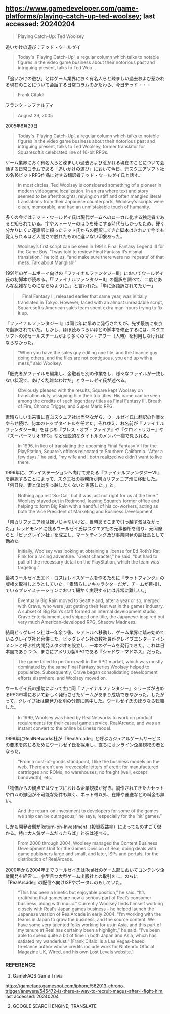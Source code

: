 ## https://www.gamedeveloper.com/game-platforms/playing-catch-up-ted-woolsey; last accessed: 20240204

> Playing Catch-Up: Ted Woolsey

追いかけの遊び：テッド・ウールゼイ

> Today's 'Playing Catch-Up', a regular column which talks to notable figures in the video game business about their notorious past and intriguing present, talks to Ted Woo...

「追いかけの遊び」とはゲーム業界におく有名人らと疎ましい過去および惹かれる現在のことについて会話する日常コラムのかたわら、今日テッド・・・

> Frank Cifaldi

フランク・シファルディ

> August 29, 2005

2005年8月29日

> Today's 'Playing Catch-Up', a regular column which talks to notable figures in the video game business about their notorious past and intriguing present, talks to Ted Woolsey, former translator for Squaresoft’s celebrated line of 16-bit RPGs. 

ゲーム業界におく有名人らと疎ましい過去および惹かれる現在のことについて会話する日常コラムである「追いかけの遊び」において今日、元スクエアソフト社の名16ビットRPG作品に対する翻訳者テッド・ウールゼイ氏と話す。

> In most circles, Ted Woolsey is considered something of a pioneer in modern videogame localization. In an era where text and story seemed to be afterthoughts, relying on stiff and often mangled literal translations from their Japanese counterparts, Woolsey’s scripts were clean, memorable, and had an unmistakable touch of humanity. 

多くの会ではテッド・ウールゼイ氏は現代ゲームへのローカル化する独走者であると知られている。字やストーリーのほうを後にする時代らしかったため、硬く分かりにくい逐語訳に頼ったテッド氏からの翻訳してきた脚本はきれいで今でも覚えられるほど人間さで触れたものに違いない印象あった。

> Woolsey’s first script can be seen in 1991’s Final Fantasy Legend III for the Game Boy. “I was told to review Final Fantasy II’s dismal translation,” he told us, “and make sure there were no ‘repeats’ of that mess. Talk about Manglish!” 

1991年のゲームボーイ向けの『ファイナルファンタジーIII』においてウールゼイ氏の初脚本が読める。「『ファイナルファンタジーII』の翻訳を調べて、二度とあんな乱雑なものにならぬように。」と言われた。「単に逐語訳されてたかー」

>　Final Fantasy II, released earlier that same year, was initially translated in Tokyo. However, faced with an almost unreadable script, Squaresoft’s American sales team spent extra man-hours trying to fix it up. 

『ファイナルファンタジーII』は同じ年に早めに発行されたが、先ず最初に東京で翻訳されていた。しかし、ほぼ読みつらいほどの脚本を修正するには、スクエソフトの米セールスチームがより多くのマン・アワー（人時）を利用しなければならなかった。

> “When you have the sales guy editing one file, and the finance guy doing others, and the files are not contiguous, you end up with a mess,” said Woolsey. 

「販売者がファイルを編集し、金融者も別の作業をし、様々なファイルが一致しない状況で、あげく乱雑なわけだ」とウールゼイ氏が述べる。

> Obviously pleased with the results, Square kept Woolsey on translation duty, assigning him their top titles. His name can be seen among the credits of such legendary titles as Final Fantasy III, Breath of Fire, Chrono Trigger, and Super Mario RPG.

素晴らしい出来事に喜ぶスクエア社は当然ながら、ウールゼイ氏に翻訳の作業をやらせ続け、何本のトップタイトルを任せた。それゆえ、お名前が『ファイナルファンタジーIII』をはじめ『ブレス・オブ・ファイア』や『クロノトリガー』や『スーパーマリオRPG』など伝説的なタイトルのメンバー欄で見られる。

> In 1996, in lieu of translating the upcoming Final Fantasy VII for the PlayStation, Square’s offices relocated to Southern California. “After a few days,” he said, “my wife and I both realized we didn’t want to live there. 

1996年に、プレイステーションへ向けて来たる『ファイナルファンタジーVII』を翻訳することによって、スクエ社の事務所が南カリフォニア州に移動した。「何日後、妻と僕は引っ越したくないと実感した。」と。

> Nothing against ‘So-Cal,’ but it was just not right for us at the time.” Woolsey stayed put in Redmond, leasing Square’s former office and helping to form Big Rain with a handful of his co-workers, acting as both the Vice President of Marketing and Business Development. 

「南カリフォニア州は嫌いじゃないけど、当時あそこまで引っ越す気はなかった。」レッドモンドに残るウールゼイ氏はスクエア社の元事務所を借り、元同僚らと「ビッグレイン社」を成立し、マーケティング及び事業開発の副社長として勤めた。

> Initially, Woolsey was looking at obtaining a license for Ed Roth’s Rat Fink for a racing adventure. “Great character,” he said, “but hard to pull off the necessary detail on the PlayStation, which the team was targeting.” 

最初ウールゼイ氏エド・ロスはレイスゲームを作るために『ラットフィンク』の版権を取得しようとしていた。「素晴らしいキャラクターだが、チームが目指しているプレイステーションにおいて細かく実現するには非常に難しい。」

> Eventually Big Rain moved to Seattle and, after a year or so, merged with Crave, who were just getting their feet wet in the games industry. A subset of Big Rain’s staff formed an internal development studio, Crave Entertainment, and shipped one title, the Japanese-inspired but very much American-developed RPG, Shadow Madness. 

結局ビッグレイン社は一年余り後、シアトルへ移動し、ゲーム業界に踏み始めているクレイブ社と合併した。ビッグレイン社の数社員がクレイブエンターテインメントと呼ぶ社内開発スタジオを設立し、一本のゲームを発行できた。これは日本風でありつつ、まさにアメリカ製RPGである『シャドウ・マドネス』だった。

> The game failed to perform well in the RPG market, which was mostly dominated by the same Final Fantasy series Woolsey helped to popularize. Subsequently, Crave began consolidating development efforts elsewhere, and Woolsey moved on. 

ウールゼイ氏の援助によって主に同『ファイナルファンタジー』シリーズが占めるRPG市場において新しく発行させたゲームがあまり成功できなかった。したがって、クレイブ社は開発力を別の分野に集中した。ウールゼイ氏のほうなら転職した。

> In 1999, Woolsey was hired by RealNetworks to work on product requirements for their casual game service, RealArcade, and was an instant convert to the online business model. 

1999年にRealNetworks社が『RealArcade』と呼ぶカジュアルゲームサービスの要求を応じるためにウールゼイ氏を採用し、直ちにオンライン企業規模の者となった。

> “From a cost-of-goods standpoint, I like the business models on the web. There aren’t any irrevocable letters of credit for manufactured cartridges and ROMs, no warehouses, no freight (well, except bandwidth), etc. 

「物価からの観点ではウェブにおける企業規模が好き。製作されてきたカセットやロムの撤回が不可能な条件も無く、ネット帯以外、在庫や運送などの料金も無い。

> And the return-on-investment to developers for some of the games we ship can be outrageous,” he says, “especially for the ‘hit’ games.” 

しかも開発者側がReturn-on-Investment（投資収益率）によってものすごく儲かる。特に大人気ゲームだったらば」と彼は述べる。

> From 2000 through 2004, Woolsey managed the Content Business Development Unit for the Games Division of Real, doing deals with game publishers large and small, and later, ISPs and portals, for the distribution of RealArcade. 

2000年から2004年までウールゼイ氏はReal社のゲーム部においてコンテンツ企業開発を経営し、小型且つ大型ゲーム出版社との取引をし、のちに『RealArcade』の配信へ向けISPやポータルのもしていた。

> “This has been a kinetic but enjoyable position,” he said. “It’s gratifying that games are now a serious part of Real’s consumer business, along with music.” Currently Woolsey finds himself working closely with Real's Japan games business - he helped launch the Japanese version of RealArcade in early 2004. “I’m working with the teams in Japan to grow the business, and the source content. We have some very talented folks working for us in Asia, and this part of my tenure at Real has certainly been a highlight,” he said. “I've been able to spend quite a bit of time in both Japan and Asia, which has satiated my wanderlust.” [Frank Cifaldi is a Las Vegas-based freelance author whose credits include work for Nintendo Official Magazine UK, Wired, and his own Lost Levels website.]

### REFERENCE

1) GameFAQS Game Trivia

https://gamefaqs.gamespot.com/iphone/562913-chrono-trigger/answers/545472-is-there-a-way-to-recruit-magus-after-i-fight-him; last accessed: 20240204

2) GOOGLE SEARCH ENGINE; TRANSLATE
